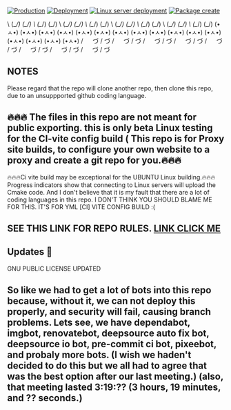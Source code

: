 [![Production](https://github.com/Andrewshin-7th-technology-student/build-CI/actions/workflows/production.yml/badge.svg)](https://github.com/Andrewshin-7th-technology-student/build-CI/actions/workflows/production.yml)  [![Deployment](https://github.com/Andrewshin-7th-technology-student/build-CI/actions/workflows/Deployment.yml/badge.svg)](https://github.com/Andrewshin-7th-technology-student/build-CI/actions/workflows/Deployment.yml) [![Linux server deployment](https://github.com/Andrewshin-7th-technology-student/build-CI/actions/workflows/Development%20.yml/badge.svg?branch=main)](https://github.com/Andrewshin-7th-technology-student/build-CI/actions/workflows/Development%20.yml)  [![Package create](https://github.com/Andrewshin-7th-technology-student/build-CI/actions/workflows/Package_create.yml/badge.svg)](https://github.com/Andrewshin-7th-technology-student/build-CI/actions/workflows/Package_create.yml)

  \   (\__/)    (\_/)  \   (\__/)    (\_/)  \   (\__/)    (\_/)  \   (\__/)    (\_/)  \   (\__/)    (\_/)  \   (\__/)    (\_/)  \   (\__/)    (\_/)  \   (\__/)    (\_/)
      (•ㅅ•)    (•ㅅ•)      (•ㅅ•)    (•ㅅ•)      (•ㅅ•)    (•ㅅ•)      (•ㅅ•)    (•ㅅ•)      (•ㅅ•)    (•ㅅ•)      (•ㅅ•)    (•ㅅ•)      (•ㅅ•)    (•ㅅ•)     (•ㅅ•)    (•ㅅ•)
      / 　 づ   /    づ     / 　 づ   /    づ     / 　 づ   /    づ     / 　 づ   /    づ     / 　 づ   /    づ     / 　 づ   /    づ     / 　 づ   /    づ    / 　 づ   /    づ   
## NOTES

Please regard that the repo  will clone another repo, then clone this repo, due to an unsuppported github coding language.

## 🔥🔥🔥 The files in this repo are not meant for public exporting. this is only beta Linux testing for the CI-vite config build ( This repo is for Proxy site builds, to configure your own website to a proxy and create a git repo for you.🔥🔥🔥

🔥🔥🔥Ci vite build may be exceptional for the UBUNTU Linux building.🔥🔥🔥
Progress indicators show that connecting to Linux servers will upload the Cmake code.
And I don't believe that it is my fault that there are a lot of coding languages in this repo. I DON'T THINK YOU SHOULD BLAME ME FOR THIS. IT'S FOR YML \[CI\] VITE CONFIG BUILD  :(

## SEE THIS LINK FOR REPO RULES. [LINK CLICK ME](https://github.com/Andrewshin-7th-technology-student/build-CI/blob/main/.repo%20files/README.md)

## Updates 💫

GNU PUBLIC LICENSE UPDATED

## So like we had to get a lot of bots into this repo because, without it, we can not deploy this properly, and security will fail, causing branch problems. Lets see, we have dependabot, imgbot, renovatebot, deepsource auto fix bot, deepsource io bot, pre-commit ci bot, pixeebot, and probaly more bots. (I wish we haden't decided to do this but we all had to agree that was the best option after our last meeting.) (also, that meeting lasted 3:19:?? (3 hours, 19 minutes, and ?? seconds.)
